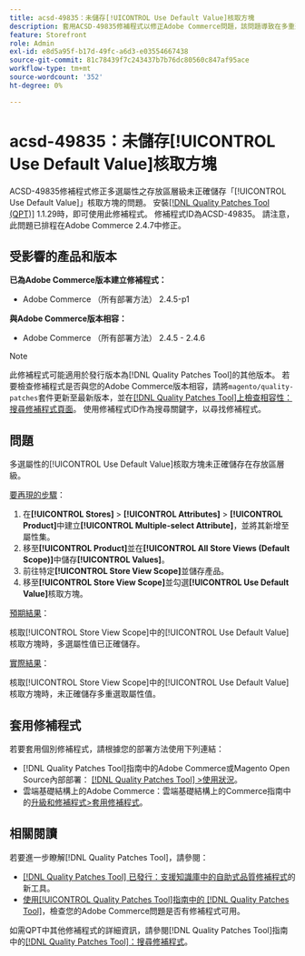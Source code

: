 ```yaml
---
title: acsd-49835：未儲存[!UICONTROL Use Default Value]核取方塊
description: 套用ACSD-49835修補程式以修正Adobe Commerce問題，該問題導致在多重選取屬性的存放區層級上未正確儲存[!UICONTROL Use Default Value]核取方塊。
feature: Storefront
role: Admin
exl-id: e8d5a95f-b17d-49fc-a6d3-e03554667438
source-git-commit: 81c78439f7c243437b7b76dc80560c847af95ace
workflow-type: tm+mt
source-wordcount: '352'
ht-degree: 0%

---
```


# acsd-49835：未儲存[!UICONTROL Use Default Value]核取方塊

ACSD-49835修補程式修正多選屬性之存放區層級未正確儲存「[!UICONTROL Use Default Value]」核取方塊的問題。 安裝[[!DNL Quality Patches Tool (QPT)]](https://experienceleague.adobe.com/en/docs/commerce-knowledge-base/kb/announcements/commerce-announcements/magento-quality-patches-released-new-tool-to-self-serve-quality-patches) 1.1.29時，即可使用此修補程式。 修補程式ID為ACSD-49835。 請注意，此問題已排程在Adobe Commerce 2.4.7中修正。

## 受影響的產品和版本

**已為Adobe Commerce版本建立修補程式：**

* Adobe Commerce （所有部署方法） 2.4.5-p1

**與Adobe Commerce版本相容：**

* Adobe Commerce （所有部署方法） 2.4.5 - 2.4.6

>[!NOTE]
>
>此修補程式可能適用於發行版本為[!DNL Quality Patches Tool]的其他版本。 若要檢查修補程式是否與您的Adobe Commerce版本相容，請將`magento/quality-patches`套件更新至最新版本，並在[[!DNL Quality Patches Tool]上檢查相容性：搜尋修補程式頁面](https://experienceleague.adobe.com/tools/commerce-quality-patches/index.html)。 使用修補程式ID作為搜尋關鍵字，以尋找修補程式。

## 問題

多選屬性的[!UICONTROL Use Default Value]核取方塊未正確儲存在存放區層級。

<u>要再現的步驟</u>：

1. 在&#x200B;**[!UICONTROL Stores]** > **[!UICONTROL Attributes]** > **[!UICONTROL Product]**&#x200B;中建立&#x200B;**[!UICONTROL Multiple-select Attribute]**，並將其新增至屬性集。
1. 移至&#x200B;**[!UICONTROL Product]**&#x200B;並在&#x200B;**[!UICONTROL All Store Views (Default Scope)]**&#x200B;中儲存&#x200B;**[!UICONTROL Values]**。
1. 前往特定&#x200B;**[!UICONTROL Store View Scope]**&#x200B;並儲存產品。
1. 移至&#x200B;**[!UICONTROL Store View Scope]**&#x200B;並勾選&#x200B;**[!UICONTROL Use Default Value]**&#x200B;核取方塊。

<u>預期結果</u>：

核取[!UICONTROL Store View Scope]中的[!UICONTROL Use Default Value]核取方塊時，多選屬性值已正確儲存。

<u>實際結果</u>：

核取[!UICONTROL Store View Scope]中的[!UICONTROL Use Default Value]核取方塊時，未正確儲存多重選取屬性值。

## 套用修補程式

若要套用個別修補程式，請根據您的部署方法使用下列連結：

* [!DNL Quality Patches Tool]指南中的Adobe Commerce或Magento Open Source內部部署： [[!DNL Quality Patches Tool] >使用狀況](/help/tools/quality-patches-tool/usage.md)。
* 雲端基礎結構上的Adobe Commerce：雲端基礎結構上的Commerce指南中的[升級和修補程式>套用修補程式](https://experienceleague.adobe.com/docs/commerce-cloud-service/user-guide/develop/upgrade/apply-patches.html)。

## 相關閱讀

若要進一步瞭解[!DNL Quality Patches Tool]，請參閱：

* [[!DNL Quality Patches Tool] 已發行：支援知識庫中的自助式品質修補程式](https://experienceleague.adobe.com/en/docs/commerce-knowledge-base/kb/announcements/commerce-announcements/magento-quality-patches-released-new-tool-to-self-serve-quality-patches)的新工具。
* [使用[!UICONTROL Quality Patches Tool]指南中的 [!DNL Quality Patches Tool]](/help/tools/quality-patches-tool/patches-available-in-qpt/check-patch-for-magento-issue-with-magento-quality-patches.md)，檢查您的Adobe Commerce問題是否有修補程式可用。


如需QPT中其他修補程式的詳細資訊，請參閱[!DNL Quality Patches Tool]指南中的[[!DNL Quality Patches Tool]：搜尋修補程式](https://experienceleague.adobe.com/tools/commerce-quality-patches/index.html)。

